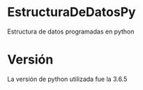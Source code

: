 # EstructuraDeDatosPy
Estructura de datos programadas en python 

# Versión
La versión de python utilizada fue la 3.6.5